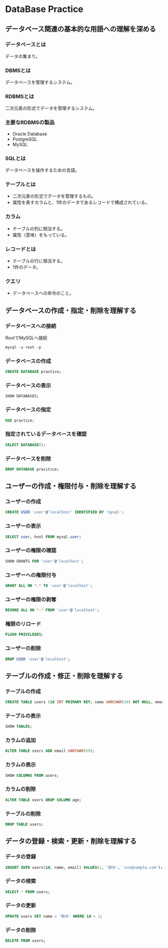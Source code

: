 # DataBase Practice  


## データベース関連の基本的な用語への理解を深める  

### データベースとは
データの集まり。

### DBMSとは
データベースを管理するシステム。

### RDBMSとは
二次元表の形式でデータを管理するシステム。

### 主要なRDBMSの製品
- Oracle Database
- PostgreSQL
- MySQL

### SQLとは
データベースを操作するための言語。

### テーブルとは
- 二次元表の形式でデータを管理するもの。
- 属性を表すカラムと、1件のデータであるレコードで構成されている。

### カラム
- テーブルの列に相当する。
- 属性（意味）をもっている。

### レコードとは
- テーブルの行に相当する。
- 1件のデータ。

### クエリ
- データベースへの命令のこと。


## データベースの作成・指定・削除を理解する

### データベースへの接続
RootでMySQLへ接続
```sql
mysql -u root -p
```

### データベースの作成
```sql
CREATE DATABASE practice;
```

### データベースの表示
```sqlshoq
SHOW DATABASES;
```

### データベースの指定
```sql
USE practice;
```

### 指定されているデータベースを確認
```sql
SELECT DATABASE();
```

### データベースを削除
```sql
DROP DATABASE pracitice;
```


## ユーザーの作成・権限付与・削除を理解する

### ユーザーの作成
```sql
CREATE USER 'user'@'localhost' IDENTIFIED BY 'mysql';
```

### ユーザーの表示
```sql
SELECT user, host FROM mysql.user;
```

### ユーザーの権限の確認
```sql
SHOW GRANTS FOR 'user'@'localhost';
```

### ユーザーへの権限付与
```sql
GRANT ALL ON *.* TO 'user'@'localhost';
```

### ユーザーの権限の剥奪
```sql
REVOKE ALL ON *.* FROM 'user'@'localhost';
```

### 権限のリロード
```sql
FLUSH PRIVILEGES;
```

### ユーザーの削除
```sql
DROP USER 'user'@'localhost';
```


## テーブルの作成・修正・削除を理解する

### テーブルの作成
```sql
CREATE TABLE users (id INT PRIMARY KEY, name VARCHAR(50) NOT NULL, email VARCHAR(50) NOT NULL );
```

### テーブルの表示
```sql
SHOW TABLES;
```

### カラムの追加
```sql
ALTER TABLE users ADD email VARCHAR(50);
```

### カラムの表示
```sql
SHOW COLUMNS FROM users;

```

### カラムの削除
```sql
ALTER TABLE users DROP COLUMN age;
```

### テーブルの削除
```sql
DROP TABLE users;
```


## データの登録・検索・更新・削除を理解する

### データの登録
```sql
INSERT INTO users(id, name, email) VALUES(1, '鈴木', 'xxx@sample.com');
```

### データの検索
```sql
SELECT * FROM users;
```

### データの更新
```sql
UPDATE users SET name = '鈴木' WHERE id = 1;
```

### データの削除
```sql
DELETE FROM users;
```